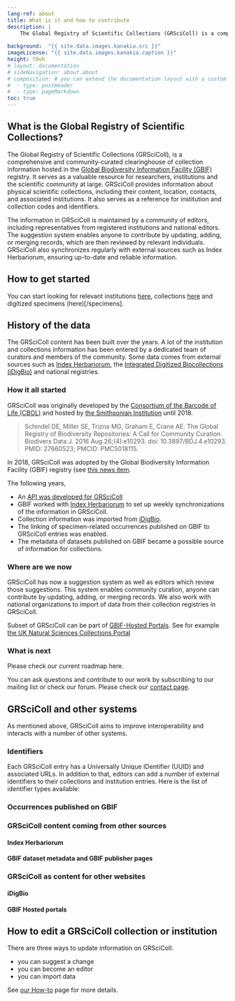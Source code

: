 ```yaml
---
lang-ref: about
title: What is it and how to contribute
description: |
    The Global Registry of Scientific Collections (GRSciColl) is a comprehensive, community-curated clearing house of information on scientific collections, which builds on previous efforts developed by the Consortium of the Barcode of Life (CBOL).
    
background:  "{{ site.data.images.kanakia.src }}"
imageLicense: "{{ site.data.images.kanakia.caption }}"
height: 70vh
# layout: documentation
# sideNavigation: about.about
# composition: # you can extend the documentation layout with a custom composition
#  - type: postHeader
#  - type: pageMarkdown
toc: true
---
```


## What is the Global Registry of Scientific Collections?

The Global Registry of Scientific Collections (GRSciColl), is a comprehensive and community-curated clearinghouse of collection information hosted in the [Global Biodiversity Information Facility (GBIF)](https://www.gbif.org) registry. It serves as a valuable resource for researchers, institutions and the scientific community at large. GRSciColl provides information about physical scientific collections, including their content, location, contacts, and associated institutions. It also serves as a reference for institution and collection codes and identifiers.

The information in GRSciColl is maintained by a community of editors, including representatives from registered institutions and national editors. The suggestion system enables anyone to contribute by updating, adding, or merging records, which are then reviewed by relevant individuals. GRSciColl also synchronizes regularly with external sources such as Index Herbariorum, ensuring up-to-date and reliable information.

## How to get started

You can start looking for relevant institutions [here](/institution), collections [here](/collection) and digitized specimens (here)[/specimens].

## History of the data

The GRSciColl content has been built over the years. A lot of the institution and collections information has been entered by a dedicated team of curators and members of the community. Some data comes from external sources such as [Index Herbariorum](https://sweetgum.nybg.org/science/ih/), the [Integrated Digitized Biocollections (iDigBio)](https://www.idigbio.org) and national registries.

### How it all started

GRSciColl was originally developed by the [Consortium of the Barcode of Life (CBOL)](https://www.gbif.org/participant/287) and hosted by [the Smithsonian Institution](https://www.si.edu) until 2018.

> Schindel DE, Miller SE, Trizna MG, Graham E, Crane AE. The Global Registry of Biodiversity Repositories: A Call for Community Curation. Biodivers Data J. 2016 Aug 26;(4):e10293. doi: 10.3897/BDJ.4.e10293. PMID: 27660523; PMCID: PMC5018115.

In 2018, GRSciColl was adopted by the Global Biodiversity Information Facility (GBIF) registry (see [this news item](https://www.gbif.org/news/5kyAslpqTVxYqZTwYn1cub/gbif-provides-new-home-for-the-global-registry-of-scientific-collections).

The following years,
* An [API was developed for GRSciColl](https://www.gbif.org/developer/registry#collections)
* GBIF worked with [Index Herbariorum](https://sweetgum.nybg.org/science/ih/) to set up weekly synchronizations of the information in GRSciColl.
* Collection information was imported from [iDigBio](https://www.idigbio.org).
* The linking of specimen-related occurrences published on GBIF to GRSciColl entries was enabled.
* The metadata of datasets published on GBIF became a possible source of information for collections.

### Where are we now

GRSciColl has now a suggestion system as well as editors which review those suggestions. This system enables community curation, anyone can contribute by updating, adding, or merging records.
We also work with national organizations to import of data from their collection registries in GRSciColl.

Subset of GRSciColl can be part of [GBIF-Hosted Portals](https://www.gbif.org/hosted-portals). See for example [the UK Natural Sciences Collections Portal](https://data.dissco-uk.org)

### What is next

Please check our current roadmap here.

You can ask questions and contribute to our work by subscribing to our mailing list or check our forum. Please check our [contact page](/contact).

## GRSciColl and other systems

As mentioned above, GRSciColl aims to improve interoperability and interacts with a number of other systems.

### Identifiers

Each GRSciColl entry has a Universally Unique IDentifier (UUID) and associated URLs. In addition to that, editors can add a number of external identifiers to their collections and institution entries.
Here is the list of identifier types available:
<ul id="identifierEnums"></ul>
    <script>
        // Function to fetch and display data
        function fetchAndDisplayIdentifiers() {
            const url = 'https://api.gbif.org/v1/enumeration/basic/IdentifierType';
            const identifierEnumsList = document.getElementById('identifierEnums');
            fetch(url)
                .then(response => {
                    if (!response.ok) {
                        throw new Error(`Network response was not ok: ${response.status}`);
                    }
                    return response.json();
                })
                .then(data => {
                    // Clear any existing list items
                    identifierEnumsList.innerHTML = '';
                    // Iterate through the array and create list items
                    data.forEach(identifier => {
                        const listItem = document.createElement('li');
                        listItem.textContent = identifier;
                        identifierEnumsList.appendChild(listItem);
                    });
                })
                .catch(error => {
                    console.error('Error fetching data:', error);
                });
        }
        // Call the function to fetch and display data when the page loads
        fetchAndDisplayIdentifiers();
    </script>



### Occurrences published on GBIF

### GRSciColl content coming from other sources

#### Index Herbariorum

#### GBIF dataset metadata and GBIF publisher pages

### GRSciColl as content for other websites

#### iDigBio

#### GBIF Hosted portals


## How to edit a GRSciColl collection or institution

There are three ways to update information on GRSciColl:
* you can suggest a change
* you can become an editor
* you can import data

See [our How-to](/how-to#how-to-edit-a-grscicoll-collection-or-institution) page for more details.

